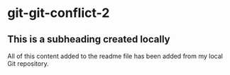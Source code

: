 # git-git-conflict-2

## This is a subheading created locally

All of this content added to the readme file has been added from my local Git repository.